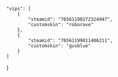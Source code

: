 
	"vips": [
		{
			"steamid": "76561198272324947",
			"customskin": "roborave"
		},
		{
			"steamid": "76561199011406211",
			"customskin": "gusblue"
		}
	]
}
